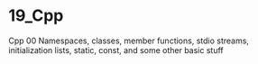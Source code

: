 # 19_Cpp

Cpp 00
Namespaces, classes, member functions, stdio streams, initialization lists, static, const, and some other basic stuff
